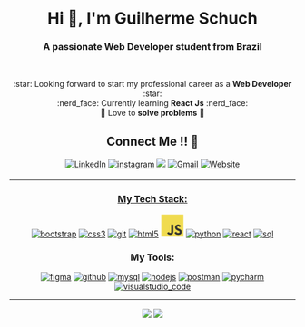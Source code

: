 <head><link rel="stylesheet" href="https://cdn.jsdelivr.net/gh/devicons/devicon@v2.15.1/devicon.min.css"></head>

<h1 align="center">Hi 👋, I'm Guilherme Schuch</h1>
<h3 align="center">A passionate Web Developer student from Brazil</h3> <br>

<p align="center">
:star:  Looking forward to start my professional career as a <b>Web Developer</b> :star: <br>
:nerd_face: Currently learning <b>React Js</b> :nerd_face: <br>
🚀 Love to <b>solve problems</b> 🚀<br>
</p>

<h2 align="center">Connect Me !! 🤝</h2> 

<p align="center">
<a href="https://www.linkedin.com/in/guilhermeschuch2005/" target="_blank"><img alt="LinkedIn" src="https://img.shields.io/badge/linkedin%20-%230077B5.svg?&style=for-the-badge&logo=linkedin&logoColor=white"></a>
<a href="https://www.instagram.com/guigui.schuch/" target="_blank"><img src=https://img.shields.io/badge/Instagram-E4405F?style=for-the-badge&logo=instagram&logoColor=white alt=instagram style="margin-bottom: 5px;" /></a>
<a href="https://www.facebook.com/guilherme.schuch.18/"><img src="https://img.shields.io/badge/facebook-2962FF?style=for-the-badge&logo=facebook&logoColor=white"></a>
<a href="mailto:guiguischuch@gmail.com"><img alt="Gmail" src="https://img.shields.io/badge/Gmail-D14836?style=for-the-badge&logo=gmail&logoColor=white" />
<a href="https://guilhermeschuch.github.io/"><img alt="Website" src="https://img.shields.io/badge/Portfolio-CCC?style=for-the-badge" />
</p> 

----

<h3 align="center">My Tech Stack:</h3>

<p align="center">
<a href="https://getbootstrap.com" target="_blank"><img src="https://cdn.jsdelivr.net/gh/devicons/devicon/icons/bootstrap/bootstrap-original-wordmark.svg" alt="bootstrap" width="40" height="40"/></a>
<a href="https://developer.mozilla.org/en-US/docs/Web/CSS" target="_blank"><img src="https://cdn.jsdelivr.net/gh/devicons/devicon/icons/css3/css3-original.svg" alt="css3" width="40" height="40"/></a>
<a href="https://git-scm.com/" target="_blank"> <img src="https://www.vectorlogo.zone/logos/git-scm/git-scm-icon.svg" alt="git" width="40" height="40"/></a>
<a href="https://www.w3.org/html/" target="_blank"> <img src="https://cdn.jsdelivr.net/gh/devicons/devicon/icons/html5/html5-original.svg" alt="html5" width="40" height="40"/></a>
<a href="https://developer.mozilla.org/en-US/docs/Web/JavaScript" target="_blank"> <img src="https://raw.githubusercontent.com/devicons/devicon/master/icons/javascript/javascript-original.svg" alt="javascript" width="40" height="40"/></a>
<a href="https://www.python.org" target="_blank"> <img src="https://cdn.jsdelivr.net/gh/devicons/devicon/icons/python/python-plain.svg" alt="python" width="40" height="40"/></a>
<a href="https://reactjs.org/" target="_blank"> <img src="https://cdn.jsdelivr.net/gh/devicons/devicon/icons/react/react-original.svg" alt="react" width="40" height="40"/></a>
<a href="https://www.w3schools.com/sql/" target="_blank"> <img src="https://www.freeiconspng.com/uploads/sql-file-icon-0.png" alt="sql" width="40" height="40"/></a>
</p>

<h3 align="center">My Tools:</h3>

<p align="center">
<a href="https://www.figma.com/" target="_blank"> <img src="https://www.vectorlogo.zone/logos/figma/figma-icon.svg" alt="figma" width="40" height="40"/></a>
<a href="https://github.com/" target="_blank"> <img src="https://www.vectorlogo.zone/logos/github/github-tile.svg" alt="github" width="40" height="40"/></a>
<a href="https://www.mysql.com/" target="_blank"> <img src="https://cdn.jsdelivr.net/gh/devicons/devicon/icons/mysql/mysql-plain.svg" alt="mysql" width="40" height="40"/></a>
<a href="https://nodejs.org/en/" target="_blank"> <img src="https://cdn.jsdelivr.net/gh/devicons/devicon/icons/nodejs/nodejs-original.svg" alt="nodejs" width="40" height="40"/></a>
<a href="https://postman.com" target="_blank"> <img src="https://www.vectorlogo.zone/logos/getpostman/getpostman-icon.svg" alt="postman" width="40" height="40"/></a>
<a href="https://www.jetbrains.com/pycharm/" target="_blank"> <img src="https://cdn.jsdelivr.net/gh/devicons/devicon/icons/pycharm/pycharm-original.svg" alt="pycharm" width="40" height="40"/></a>
<a href="https://code.visualstudio.com/" target="_blank"> <img src="https://www.vectorlogo.zone/logos/visualstudio_code/visualstudio_code-icon.svg" alt="visualstudio_code" width="40" height="40"/></a>
</p>

----

<p align= "center">
<img src="https://github-readme-stats-mu-dusky.vercel.app/api?username=GuilhermeSchuch&show_icons=true&theme=radical&count_private=true&include_all_commits=true"&custom_title="My Stats" align = "center" />
<img align="center" src="https://github-readme-stats.vercel.app/api/top-langs?username=GuilhermeSchuch&show_icons=true&layout=compact&theme=radical"  width="413"/>
</p>

